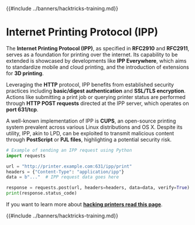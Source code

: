{{#include ../banners/hacktricks-training.md}}

# Internet Printing Protocol \(IPP\)

The **Internet Printing Protocol (IPP)**, as specified in **RFC2910** and **RFC2911**, serves as a foundation for printing over the internet. Its capability to be extended is showcased by developments like **IPP Everywhere**, which aims to standardize mobile and cloud printing, and the introduction of extensions for **3D printing**.

Leveraging the **HTTP** protocol, IPP benefits from established security practices including **basic/digest authentication** and **SSL/TLS encryption**. Actions like submitting a print job or querying printer status are performed through **HTTP POST requests** directed at the IPP server, which operates on **port 631/tcp**.

A well-known implementation of IPP is **CUPS**, an open-source printing system prevalent across various Linux distributions and OS X. Despite its utility, IPP, akin to LPD, can be exploited to transmit malicious content through **PostScript** or **PJL files**, highlighting a potential security risk.

```python
# Example of sending an IPP request using Python
import requests

url = "http://printer.example.com:631/ipp/print"
headers = {"Content-Type": "application/ipp"}
data = b"..."  # IPP request data goes here

response = requests.post(url, headers=headers, data=data, verify=True)
print(response.status_code)
```

If you want to learn more about [**hacking printers read this page**](http://hacking-printers.net/wiki/index.php/Main_Page).

{{#include ../banners/hacktricks-training.md}}
